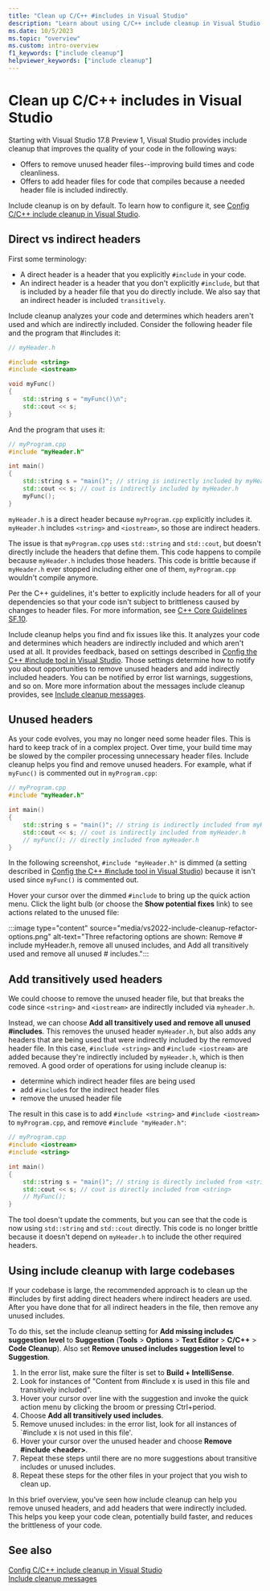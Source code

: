 ```yaml
---
title: "Clean up C/C++ #includes in Visual Studio"
description: "Learn about using C/C++ include cleanup in Visual Studio to remove unused headers, and transitively add indirect headers needed in your project."
ms.date: 10/5/2023
ms.topic: "overview"
ms.custom: intro-overview
f1_keywords: ["include cleanup"]
helpviewer_keywords: ["include cleanup"]
---
```

# Clean up C/C++ includes in Visual Studio

Starting with Visual Studio 17.8 Preview 1, Visual Studio provides include cleanup that improves the quality of your code in the following ways:

- Offers to remove unused header files--improving build times and code cleanliness.
- Offers to add header files for code that compiles because a needed header file is included indirectly.

Include cleanup is on by default. To learn how to configure it, see [Config C/C++ include cleanup in Visual Studio](include-cleanup-config.md).

## Direct vs indirect headers

First some terminology:

- A direct header is a header that you explicitly `#include` in your code.
- An indirect header is a header that you don't explicitly `#include`, but that is included by a header file that you do directly include. We also say that an indirect header is included `transitively`.

Include cleanup analyzes your code and determines which headers aren't used and which are indirectly included. Consider the following header file and the program that #includes it:

```cpp
// myHeader.h

#include <string>
#include <iostream>

void myFunc()
{
    std::string s = "myFunc()\n";
    std::cout << s;
}
```

And the program that uses it:

```cpp
// myProgram.cpp
#include "myHeader.h"

int main()
{
    std::string s = "main()"; // string is indirectly included by myHeader.h
    std::cout << s; // cout is indirectly included by myHeader.h
    myFunc();
}
```

`myHeader.h` is a direct header because `myProgram.cpp` explicitly includes it. `myHeader.h` includes `<string>` and `<iostream>`, so those are indirect headers.

The issue is that `myProgram.cpp` uses `std::string` and `std::cout`, but doesn't directly include the headers that define them. This code happens to compile because `myHeader.h` includes those headers. This code is brittle because if `myHeader.h` ever stopped including either one of them, `myProgram.cpp` wouldn't compile anymore.

Per the C++ guidelines, it's better to explicitly include headers for all of your dependencies so that your code isn't subject to brittleness caused by changes to header files. For more information, see [C++ Core Guidelines SF.10](https://isocpp.github.io/CppCoreGuidelines/CppCoreGuidelines#sf10-avoid-dependencies-on-implicitly-included-names).

Include cleanup helps you find and fix issues like this. It analyzes your code and determines which headers are indirectly included and which aren't used at all. It provides feedback, based on settings described in [Config the C++ #include tool in Visual Studio](include-cleanup-config.md). Those settings determine how to notify you about opportunities to remove unused headers and add indirectly included headers. You can be notified by error list warnings, suggestions, and so on. More more information about the messages include cleanup provides, see [Include cleanup messages](include-cleanup-messages.md).

## Unused headers

As your code evolves, you may no longer need some header files. This is hard to keep track of in a complex project. Over time, your build time may be slowed by the compiler processing unnecessary header files. Include cleanup helps you find and remove unused headers. For example, what if `myFunc()` is commented out in `myProgram.cpp`:

```cpp
// myProgram.cpp
#include "myHeader.h"

int main()
{
    std::string s = "main()"; // string is indirectly included from myHeader.h
    std::cout << s; // cout is indirectly included from myHeader.h
    // myFunc(); // directly included from myHeader.h
}
```

In the following screenshot, `#include "myHeader.h"` is dimmed (a setting described in [Config the C++ #include tool in Visual Studio](include-cleanup-config.md)) because it isn't used since `myFunc()` is commented out.

Hover your cursor over the dimmed `#include` to bring up the quick action menu. Click the light bulb (or choose the **Show potential fixes** link) to see actions related to the unused file:

:::image type="content" source="media/vs2022-include-cleanup-refactor-options.png" alt-text="Three refactoring options are shown: Remove # include myHeader.h, remove all unused includes, and Add all transitively used and remove all unused # includes.":::

## Add transitively used headers

We could choose to remove the unused header file, but that breaks the code since `<string>` and `<iostream>` are indirectly included via `myheader.h`.

Instead, we can choose **Add all transitively used and remove all unused #includes**. This removes the unused header `myHeader.h`, but also adds any headers that are being used that were indirectly included by the removed header file. In this case, `#include <string>` and `#include <iostream>` are added because they're indirectly included by `myHeader.h`, which is then removed. A good order of operations for using include cleanup is:

- determine which indirect header files are being used
- add `#include`s for the indirect header files
- remove the unused header file

The result in this case is to add `#include <string>` and `#include <iostream>` to `myProgram.cpp`, and remove `#include "myHeader.h"`:

```cpp
// myProgram.cpp
#include <iostream>
#include <string>

int main()
{
    std::string s = "main()"; // string is directly included from <string>
    std::cout << s; // cout is directly included from <string>
    // MyFunc();
}
```

The tool doesn't update the comments, but you can see that the code is now using `std::string` and `std::cout` directly. This code is no longer brittle because it doesn't depend on `myHeader.h` to include the other required headers.

## Using include cleanup with large codebases

If your codebase is large, the recommended approach is to clean up the #includes by first adding direct headers where indirect headers are used. After you have done that for all indirect headers in the file, then remove any unused includes.

To do this, set the include cleanup setting for **Add missing includes suggestion level** to **Suggestion** (**Tools** > **Options** > **Text Editor** > **C/C++** > **Code Cleanup**). Also set **Remove unused includes suggestion level** to **Suggestion**.

1. In the error list, make sure the filter is set to **Build + IntelliSense**.
1. Look for instances of "Content from #include x is used in this file and transitively included".
1. Hover your cursor over line with the suggestion and invoke the quick action menu by clicking the broom or pressing Ctrl+period.
1. Choose **Add all transitively used includes**.
1. Remove unused includes: in the error list, look for all instances of `#include x is not used in this file'.
1. Hover your cursor over the unused header and choose **Remove #include \<header\>**.
1. Repeat these steps until there are no more suggestions about transitive includes or unused includes.
1. Repeat these steps for the other files in your project that you wish to clean up.

In this brief overview, you've seen how include cleanup can help you remove unused headers, and add headers that were indirectly included. This helps you keep your code clean, potentially build faster, and reduces the brittleness of your code.

## See also

[Config C/C++ include cleanup in Visual Studio](include-cleanup-config.md)\
[Include cleanup messages](include-cleanup-messages.md)